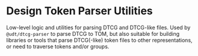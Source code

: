 # Design Token Parser Utilities

Low-level logic and utilities for parsing DTCG and DTCG-like files. Used by `@udt/dtcg-parser` to parse DTCG to TOM, but also suitable for building libraries or tools that parse DTCG(-like) token files to other representations, or need to traverse tokens and/or groups.
